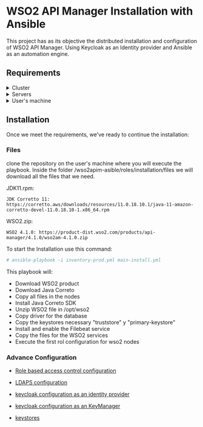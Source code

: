 
# WSO2 API Manager Installation with Ansible

This project has as its objective the distributed installation and configuration of WSO2 API Manager. Using Keycloak as an Identity provider and Ansible as an automation engine.

## Requirements

<details>
<summary>Cluster</summary>

- 2 Control Plane Servers
- 2 Gateway Servers
- 2 Traffic Manager Servers

</details>

<details>
<summary>Servers</summary>

- Meet the requirements mentioned in the section [Network Requirements](./doc/requisitos%20de%20red.md).
- RHEL 8 or +
- 2 cores o +
- 4GB RAM o +
</details>

<details>
<summary>User's machine</summary>

- Ansible Install
- Internet Access
- Access to the 6 nodes
- Access to the repository
</details>


## Installation

Once we meet the requirements, we've ready to continue the installation:

### Files 

clone the repository on the user's machine where you will execute the playbook. Inside the folder /wso2apim-asible/roles/installation/files we will download all the files that we need.

JDK11.rpm:
```
JDK Corretto 11: https://corretto.aws/downloads/resources/11.0.18.10.1/java-11-amazon-corretto-devel-11.0.18.10-1.x86_64.rpm
```

WSO2.zip:
```
WSO2 4.1.0: https://product-dist.wso2.com/products/api-manager/4.1.0/wso2am-4.1.0.zip
```

To start the Installation use this command:
```bash
# ansible-playbook -i inventory-prod.yml main-install.yml
```

This playbook will:
- Download WSO2 product
- Download Java Correto
- Copy all files in the nodes
- Install Java Correto SDK
- Unzip WSO2 file in /opt/wso2
- Copy driver for the database
- Copy the keystores necessary "truststore" y "primary-keystore"
- Install and enable the Filebeat service
- Copy the files for the WSO2 services
- Execute the first rol configuration for wso2 nodes

### Advance Configuration

- [Role based access control configuration](./doc/keycloak-RBAC.md)

- [LDAPS configuration](./doc/ldaps.md)

- [keycloak configuration as an identity provider](./doc/keycloak-idm.md)

- [keycloak configuration as an KeyManager](./doc/keycloak-km.md)

- [keystores](./doc/certificates-keystores.md)
